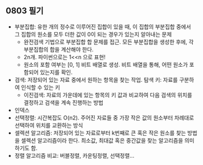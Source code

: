 ## 0803 필기

- 부분집합: 유한 개의 정수로 이루어진 집합이 있을 때, 이 집합의 부분집합 중에서 그 집합의 원소를 모두 더한 값이 0이 되는 경우가 있는지 알아내는 문제
  - 완전검색 기법으로 부분집합 합 문제를 접근. 모든 부분집합을 생성한 후에, 각 부분집합의 합을 계산해야 한다. 
  - 2n개. 파이썬으로는 1<<n 으로 표현! 
  - 원소의 포함 여부는 [0, 1] 비트 배열로 생성. 비트 배열을 통해, 어떤 원소가 포함되어 있는지를 확인.
- 검색: 저장되어 있는 자료 중에서 원하는 항목을 찾는 작업. 탐색 키: 자료를 구분하여 인식할 수 있는 키
  - 이진검색: 자료의 가운데에 있는 항목의 키 값과 비교하여 다음 검색의 위치를 결정하고 검색을 계속 진행하는 방법
- 인덱스
- 선택정렬: 시간복잡도 O(n2). 주어진 자료들 중 가장 작은 값의 원소부터 차례대로 선택하여 위치를 교환하는 방식
- 셀렉션 알고리즘: 저장되어 있는 자료로부터 k번째로 큰 혹은 작은 원소를 찾는 방법을 셀렉션 알고리즘이라 한다. 최소값, 최대값 혹은 중간값을 찾는 알고리즘을 의미하기도 함.
- 정렬 알고리즘 비교: 버블정렬, 카운팅정렬, 선택정렬...